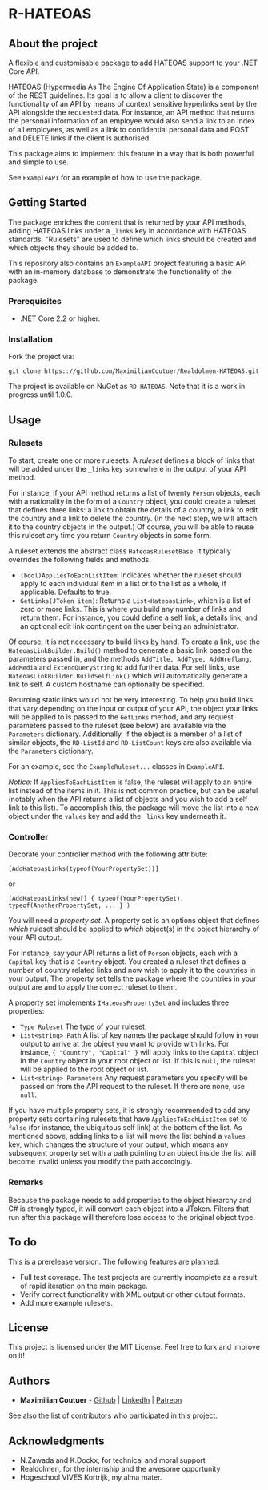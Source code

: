 # R-HATEOAS

## About the project

A flexible and customisable package to add HATEOAS support to your .NET Core API.

HATEOAS (Hypermedia As The Engine Of Application State) is a component of the REST guidelines. Its goal is to allow a client to discover the functionality of an API by means of context sensitive hyperlinks sent by the API alongside the requested data. For instance, an API method that returns the personal information of an employee would also send a link to an index of all employees, as well as a link to confidential personal data and POST and DELETE links if the client is authorised.

This package aims to implement this feature in a way that is both powerful and simple to use.

See `ExampleAPI` for an example of how to use the package.

## Getting Started

The package enriches the content that is returned by your API methods, adding HATEOAS links under a `_links` key in accordance with HATEOAS standards. "Rulesets" are used to define which links should be created and which objects they should be added to.

This repository also contains an `ExampleAPI` project featuring a basic API with an in-memory database to demonstrate the functionality of the package.

### Prerequisites

* .NET Core 2.2 or higher.

### Installation

Fork the project via:

`git clone https:://github.com/MaximilianCoutuer/Realdolmen-HATEOAS.git`

The project is available on NuGet as `RD-HATEOAS`. Note that it is a work in progress until 1.0.0.

## Usage

### Rulesets

To start, create one or more rulesets. A *ruleset* defines a block of links that will be added under the `_links` key somewhere in the output of your API method.

For instance, if your API method returns a list of twenty `Person` objects, each with a nationality in the form of a `Country` object, you could create a ruleset that defines three links: a link to obtain the details of a country, a link to edit the country and a link to delete the country. (In the next step, we will attach it to the country objects in the output.) Of course, you will be able to reuse this ruleset any time you return `Country` objects in some form.

A ruleset extends the abstract class `HateoasRulesetBase`. It typically overrides the following fields and methods:

* `(bool)AppliesToEachListItem`: Indicates whether the ruleset should apply to each individual item in a list or to the list as a whole, if applicable. Defaults to true.
* `GetLinks(JToken item)`: Returns a `List<HateoasLink>`, which is a list of zero or more links. This is where you build any number of links and return them. For instance, you could define a self link, a details link, and an optional edit link contingent on the user being an administrator.

Of course, it is not necessary to build links by hand. To create a link, use the `HateoasLinkBuilder.Build()` method to generate a basic link based on the parameters passed in, and the methods `AddTitle, AddType, AddHreflang, AddMedia` and `ExtendQueryString` to add further data. For self links, use `HateoasLinkBuilder.BuildSelfLink()` which will automatically generate a link to self. A custom hostname can optionally be specified.

Returning static links would not be very interesting. To help you build links that vary depending on the input or output of your API, the object your links will be applied to is passed to the `GetLinks` method, and any request parameters passed to the ruleset (see below) are available via the `Parameters` dictionary. Additionally, if the object is a member of a list of similar objects, the `RD-ListId` and `RD-ListCount` keys are also available via the `Parameters` dictionary.

For an example, see the `ExampleRuleset...` classes in `ExampleAPI`.

_Notice:_ If `AppliesToEachListItem` is false, the ruleset will apply to an entire list instead of the items in it. This is not common practice, but can be useful (notably when the API returns a list of objects and you wish to add a self link to this list). To accomplish this, the package will move the list into a new object under the `values` key and add the `_links` key underneath it.

### Controller

Decorate your controller method with the following attribute:

```
[AddHateoasLinks(typeof(YourPropertySet))]
```

or

```
[AddHateoasLinks(new[] { typeof(YourPropertySet), typeof(AnotherPropertySet, ... } )
```

You will need a *property set*. A property set is an options object that defines *which* ruleset should be applied to *which* object(s) in the object hierarchy of your API output.

For instance, say your API returns a list of `Person` objects, each with a `Capital` key that is a `Country` object. You created a ruleset that defines a number of country related links and now wish to apply it to the countries in your output. The property set tells the package where the countries in your output are and to apply the correct ruleset to them.

A property set implements `IHateoasPropertySet` and includes three properties:

* `Type Ruleset` The type of your ruleset.
* `List<string> Path` A list of key names the package should follow in your output to arrive at the object you want to provide with links. For instance, `{ "Country", "Capital" }` will apply links to the `Capital` object in the `Country` object in your root object or list. If this is `null`, the ruleset will be applied to the root object or list.
* `List<string> Parameters` Any request parameters you specify will be passed on from the API request to the ruleset. If there are none, use `null`.

If you have multiple property sets, it is strongly recommended to add any property sets containing rulesets that have `AppliesToEachListItem` set to `false` (for instance, the ubiquitous self link) at the bottom of the list. As mentioned above, adding links to a list will move the list behind a `values` key, which changes the structure of your output, which means any subsequent property set with a path pointing to an object inside the list will become invalid unless you modify the path accordingly.

### Remarks

Because the package needs to add properties to the object hierarchy and C# is strongly typed, it will convert each object into a JToken. Filters that run after this package will therefore lose access to the original object type.

## To do

This is a prerelease version. The following features are planned:

* Full test coverage. The test projects are currently incomplete as a result of rapid iteration on the main package.
* Verify correct functionality with XML output or other output formats.
* Add more example rulesets.

## License

This project is licensed under the MIT License. Feel free to fork and improve on it!

## Authors

* **Maximilian Coutuer** - [Github](https://github.com/MaximilianCoutuer) | [LinkedIn](https://be.linkedin.com/in/maximilian-coutuer-0ba4a517) | [Patreon](https://patreon.com/enaisiaion)

See also the list of [contributors](https://github.com/your/project/contributors) who participated in this project.

## Acknowledgments

* N.Zawada and K.Dockx, for technical and moral support
* Realdolmen, for the internship and the awesome opportunity
* Hogeschool VIVES Kortrijk, my alma mater.
